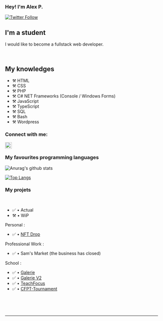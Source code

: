 ### Hey! I'm Alex P.

[![Twitter Follow](https://img.shields.io/twitter/follow/wharkinterface?color=1DA1F2&logo=twitter&style=for-the-badge)](https://twitter.com/wharkinterface)

## I'm a student
 
I would like to become a fullstack web developer.
  
<br />

## My knowledges

- ⚒️ HTML
- ⚒️ CSS
- ⚒️ PHP 
- ⚒️ C# NET Frameworks (Console / Windows Forms)
- ⚒️ JavaScript
- ⚒️ TypeScript
- ⚒️ SQL
- ⚒️ Bash
- ⚒️ Wordpress

### Connect with me:

[<img align="left" alt="My discord" width="22px" src="https://cdn.jsdelivr.net/npm/simple-icons@v3/icons/discord.svg" />][discord]

<br />

### My favourites programming languages


![Anurag's github stats](https://github-readme-stats.vercel.app/api?username=WharkInterface&count_private=true&show_icons=true?theme=buefy)
<br />

[![Top Langs](https://github-readme-stats.vercel.app/api/top-langs/?username=WharkInterface)](https://github.com/anuraghazra/github-readme-stats)

### My projets

<br />

<!--START_SECTION:activity-->
- ✅ • Actual
- ⚒️ • WiP

Personal :

- ✅ • [NFT Drop](https://github.com/WharkInterface/nft-drop)

Professional Work :
- ✅ • Sam's Market (the business has closed)

School :
- ✅ • [Galerie](https://github.com/WharkInterface/galerie)
- ✅ • [Galerie V2](https://github.com/WharkInterface/galerie_v2)
- ✅ • [TeachFocus](https://github.com/jeremie-arcidiacono/Teachfocus)
- ✅ • [CFPT-Tournament](https://github.com/50ME0N3/CFPT-Tournament)

<!--END_SECTION:activity-->


<br />

<br />
<br />

---

[discord]: https://discordapp.com/users/230715686215876611
